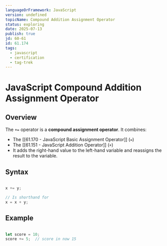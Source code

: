 ```yaml
---
languageOrFramework: JavaScript
version: undefined
topicName: Compound Addition Assignment Operator
status: exploring
date: 2025-07-13
publish: true
jd: 60-61
id: 61.174
tags:
  - javascript
  - certification
  - tag-trek
---
```

# JavaScript Compound Addition Assignment Operator
## Overview
The `+=` operator is a **compound assignment operator**. It combines:
- The [[61.170 - JavaScript Basic Assignment Operator]] (`=`)
- The [[61.151 - JavaScript Addition Operator]] (`+`)
- It adds the right-hand value to the left-hand variable and reassigns the result to the variable.

## Syntax
```javascript

x += y;

// Is shorthand for
x = x + y;
```
## Example
```javascript

let score = 10;
score += 5;  // score in now 15
```